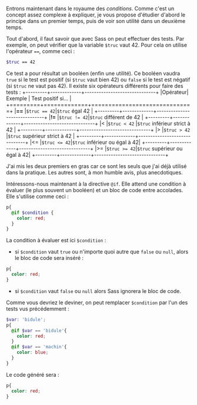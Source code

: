 Entrons maintenant dans le royaume des *conditions*. Comme c'est un concept assez complexe à expliquer, je vous propose d'étudier d'abord le principe dans un premier temps, puis de voir son utilité dans un deuxième temps.

Tout d'abord, il faut savoir que avec Sass on peut effectuer des tests. Par exemple, on peut vérifier que la variable `$truc` vaut 42. Pour cela on utilise l'opérateur `==`, comme ceci :
```scss
$truc == 42
```

Ce test a pour résultat un booléen (enfin une utilité). Ce booléen vaudra `true` si le test est positif (si `$truc` vaut bien 42) ou `false` si le test est négatif (si `$truc` ne vaut pas 42). Il existe six opérateurs différents pour faire des tests :
+---------+-------------+------------------------------+
|Opérateur| Exemple     | Test positif si…             |
+=========+=============+==============================+
|**==**   |`$truc == 42`|`$truc` égal 42               |
+---------+-------------+------------------------------+
|**!=**   |`$truc != 42`|`$truc` différent de 42       |
+---------+-------------+------------------------------+
|<        |`$truc < 42` |`$truc` inférieur strict à 42 |
+---------+-------------+------------------------------+
|\>       |`$truc > 42` |`$truc` supérieur strict à 42 |
+---------+-------------+------------------------------+
|<=       |`$truc <= 42`|`$truc` inférieur ou égal à 42|
+---------+-------------+------------------------------+
|\>=      |`$truc >= 42`|`$truc` supérieur ou égal à 42|
+---------+-------------+------------------------------+

J'ai mis les deux premiers en gras car ce sont les seuls que j'ai déjà utilisé dans la pratique. Les autres sont, à mon humble avis, plus anecdotiques.

Intéressons-nous maintenant à la directive `@if`. Elle attend une condition à évaluer (le plus souvent un booléen) et un bloc de code entre accolades. Elle s'utilise comme ceci :
```scss hl_lines="2"
p{
  @if $condition {
    color: red;
  }
}
```
La condition à évaluer est ici `$condition` :

- si `$condition` vaut `true` ou n'importe quoi autre que `false` ou `null`, alors le bloc de code sera inséré :
```css
p{
  color: red;
}
```
- si `$condition` vaut `false` ou `null` alors Sass ignorera le bloc de code.

Comme vous devriez le deviner, on peut remplacer `$condition` par l'un des tests vus précédemment :
```scss
$var: 'bidule';
p{
  @if $var == 'bidule'{
    color: red;
  }
  @if $var == 'machin'{
    color: blue;
  }
}
```
Le code généré sera :
```css
p{
  color: red;
}
```